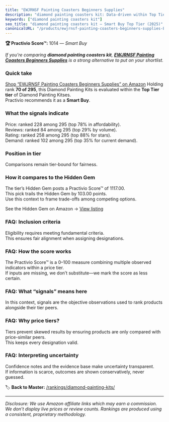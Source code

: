 ```yaml
---
title: "EWJRNSF Painting Coasters Beginners Supplies"
description: "diamond painting coasters kit: Data-driven within Top Tier ranking using the Practivio Score™. Positioned by quality, value, demand, findability, momentum."
keywords: ["diamond painting coasters kit"]
seo_title: "diamond painting coasters kit — Smart Buy Top Tier (2025)"
canonicalURL: "/products/ewjrnsf-painting-coasters-beginners-supplies-B0F4MYJBGR/"
---
```


**🏆 Practivio Score™:** 1014 — _Smart Buy_


*If you're comparing **diamond painting coasters kit**, **[EWJRNSF Painting Coasters Beginners Supplies](https://www.amazon.com/dp/B0F4MYJBGR?tag=practivio-20)** is a strong alternative to put on your shortlist.*
### Quick take
[Shop “EWJRNSF Painting Coasters Beginners Supplies” on Amazon](https://www.amazon.com/dp/B0F4MYJBGR?tag=practivio-20)
Holding rank **70 of 295**, this Diamond Painting Kits is evaluated within the **Top Tier tier** of Diamond Painting Kitses.  
Practivio recommends it as a **Smart Buy**.

### What the signals indicate
Price: ranked 228 among 295 (top 78% in affordability).  
Reviews: ranked 84 among 295 (top 29% by volume).  
Rating: ranked 258 among 295 (top 88% for stars).  
Demand: ranked 102 among 295 (top 35% for current demand).

### Position in tier
Comparisons remain tier-bound for fairness.

### How it compares to the Hidden Gem
The tier’s Hidden Gem posts a Practivio Score™ of 1117.00.  
This pick trails the Hidden Gem by 103.00 points.  
Use this context to frame trade-offs among competing options.  

See the Hidden Gem on Amazon → [View listing](https://www.amazon.com/dp/B088K3FQ7W?tag=practivio-20)

### FAQ: Inclusion criteria
Eligibility requires meeting fundamental criteria.  
This ensures fair alignment when assigning designations.

### FAQ: How the score works
The Practivio Score™ is a 0–100 measure combining multiple observed indicators within a price tier.  
If inputs are missing, we don’t substitute—we mark the score as less certain.

### FAQ: What “signals” means here
In this context, signals are the objective observations used to rank products alongside their tier peers.

### FAQ: Why price tiers?
Tiers prevent skewed results by ensuring products are only compared with price-similar peers.  
This keeps every designation valid.

### FAQ: Interpreting uncertainty
Confidence notes and the evidence base make uncertainty transparent.  
If information is scarce, outcomes are shown conservatively, never guessed.


🏷️ **Back to Master:** [/rankings/diamond-painting-kits/](/rankings/diamond-painting-kits/)

---
_Disclosure: We use Amazon affiliate links which may earn a commission. We don’t display live prices or review counts. Rankings are produced using a consistent, proprietary methodology._
